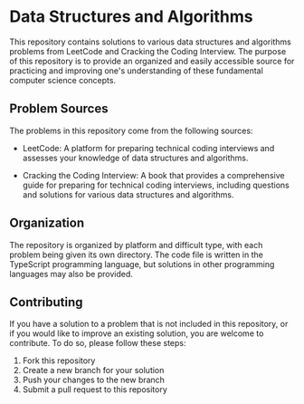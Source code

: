 # Data Structures and Algorithms
This repository contains solutions to various data structures and algorithms problems from LeetCode and Cracking the Coding Interview. The purpose of this repository is to provide an organized and easily accessible source for practicing and improving one's understanding of these fundamental computer science concepts.

## Problem Sources
The problems in this repository come from the following sources:

- LeetCode: A platform for preparing technical coding interviews and assesses your knowledge of data structures and algorithms.

- Cracking the Coding Interview: A book that provides a comprehensive guide for preparing for technical coding interviews, including questions and solutions for various data structures and algorithms.

## Organization
The repository is organized by platform and difficult type, with each problem being given its own directory. 
The code file is written in the TypeScript programming language, but solutions in other programming languages may also be provided.

## Contributing
If you have a solution to a problem that is not included in this repository, or if you would like to improve an existing solution, you are welcome to contribute. To do so, please follow these steps:

1. Fork this repository
2. Create a new branch for your solution
3. Push your changes to the new branch
4. Submit a pull request to this repository

